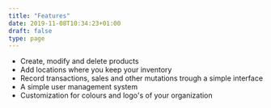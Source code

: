 ```yaml
---
title: "Features"
date: 2019-11-08T10:34:23+01:00
draft: false
type: page
---
```


* Create, modify and delete products
* Add locations where you keep your inventory
* Record transactions, sales and other mutations trough a simple interface
* A simple user management system
* Customization for colours and logo's of your organization
